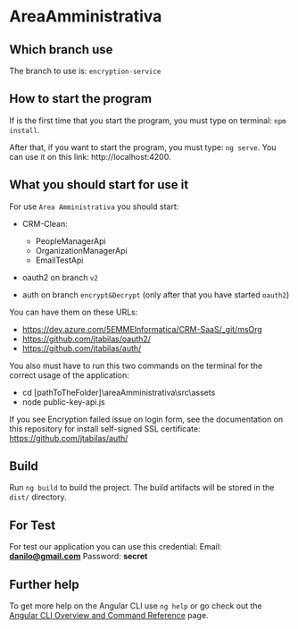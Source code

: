 # AreaAmministrativa


## Which branch use

The branch to use is: `encryption-service`

## How to start the program

If is the first time that you start the program, you must type on terminal: `npm install`.

After that, if you want to start the program, you must type: `ng serve`. 
You can use it on this link: http://localhost:4200.


## What you should start for use it

For use `Area Amministrativa` you should start:

- CRM-Clean:
  - PeopleManagerApi
  - OrganizationManagerApi
  - EmailTestApi

- oauth2 on branch `v2`

- auth on branch `encrypt&Decrypt` (only after that you have started `oauth2`)

You can have them on these URLs:
  - https://dev.azure.com/5EMMEInformatica/CRM-SaaS/_git/msOrg
  - https://github.com/jtabilas/oauth2/
  - https://github.com/jtabilas/auth/

  
You also must have to run this two commands on the terminal for the correct usage of the application:
  - cd [pathToTheFolder]\areaAmministrativa\src\assets
  - node public-key-api.js

If you see Encryption failed issue on login form,
see the documentation on this repository for install self-signed SSL certificate: https://github.com/jtabilas/auth/

## Build

Run `ng build` to build the project. The build artifacts will be stored in the `dist/` directory.

## For Test

For test our application you can use this credential:
Email: **danilo@gmail.com**
Password: **secret**

## Further help

To get more help on the Angular CLI use `ng help` or go check out the [Angular CLI Overview and Command Reference](https://angular.io/cli) page.

